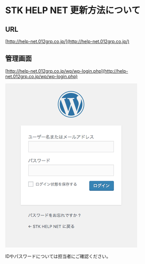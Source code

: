 # STK HELP NET 更新方法について

## URL

[http://help-net.012grp.co.jp/](http://help-net.012grp.co.jp/)

## 管理画面

[http://help-net.012grp.co.jp/wp/wp-login.php](http://help-net.012grp.co.jp/wp/wp-login.php)

![](.gitbook/assets/image%20%2818%29.png)

IDやパスワードについては担当者にご確認ください。

 


